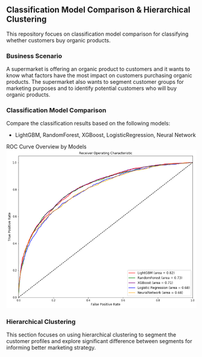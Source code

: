 ## Classification Model Comparison & Hierarchical Clustering
This repository focues on classification model comparison for classifying whether customers buy organic products.

### Business Scenario
A supermarket is offering an organic product to customers and it wants to know what factors have the most impact on customers purchasing organic products. The supermarket also wants to segment customer groups for marketing purposes and to identify potential customers who will buy organic products.


### Classification Model Comparison
Compare the classification results based on the following models:
- LightGBM, RandomForest, XGBoost, LogisticRegression, Neural Network  


ROC Curve Overview by Models
![Visualization](roc_summary.png)


### Hierarchical Clustering
This section focuses on using hierarchical clustering to segment the customer profiles and explore significant difference between segments for informing better marketing strategy. 
